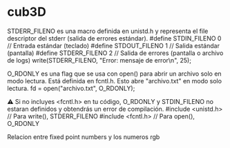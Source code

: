 # cub3D

STDERR_FILENO es una macro definida en unistd.h y representa el file descriptor del stderr (salida de errores estándar).
#define STDIN_FILENO  0  // Entrada estándar (teclado)
#define STDOUT_FILENO 1  // Salida estándar (pantalla)
#define STDERR_FILENO 2  // Salida de errores (pantalla o archivo de logs)
write(STDERR_FILENO, "Error: mensaje de error\n", 25);


O_RDONLY es una flag que se usa con open() para abrir un archivo solo en modo lectura. Está definida en fcntl.h.
Esto abre "archivo.txt" en modo solo lectura.
fd = open("archivo.txt", O_RDONLY);


⚠️ Si no incluyes <fcntl.h> en tu código, O_RDONLY y STDIN_FILENO no estaran definidos y obtendrás un error de compilación.
#include <unistd.h>  // Para write(), STDERR_FILENO
#include <fcntl.h>   // Para open(), O_RDONLY


Relacion entre fixed point numbers y los numeros rgb